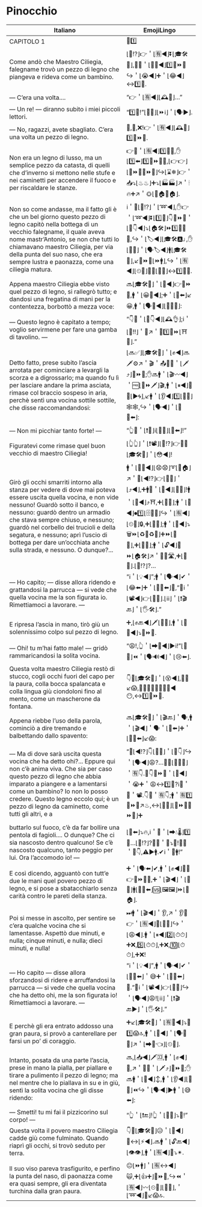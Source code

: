 # Pinocchio

| Italiano | EmojiLingo |
| ------- | ---------- |
| CAPITOLO 1 | <span class="emojitext">📖1️⃣</span> |
| Come andò che Maestro Ciliegia, falegname trovò un pezzo di legno che piangeva e rideva come un bambino. | <span class="emojitext">⌊🤔⁉️⌋👉＇⌊🈶◀️⌋⏬⌊🎓🛠🍒⌋,👨‍🔧＇⌊🕵️‍♂️◀️⌋1️⃣🔩⏩🚪↪️＇⌊😭◀️⌋➕＇⌊😂◀️⌋↔️1️⃣👶.</span> |
| — C’era una volta.... | <span class="emojitext">“👉＇⌊🈶◀️⌋⌊🕰🔭⌋…”</span> |
| — Un re! — diranno subito i miei piccoli lettori. | <span class="emojitext">“1️⃣👑!”⌊👫📖⌋⌊⏩ℹ️⌋＇⌊🗣▶️⌋.</span> |
| — No, ragazzi, avete sbagliato. C’era una volta un pezzo di legno. | <span class="emojitext">🙅,👫,❌!👉＇⌊🈶◀️⌋⌊🕰🔭⌋1️⃣🔩⏩🚪.</span> |
| Non era un legno di lusso, ma un semplice pezzo da catasta, di quelli che d’inverno si mettono nelle stufe e nei caminetti per accendere il fuoco e per riscaldare le stanze. | <span class="emojitext">👉🙅＇⌊🈶◀️⌋1️⃣🚪💎,✋⌊1️⃣⬅️⌋1️⃣🔩⏩🚪🆖,⌊👉👉⌋⌊🔩⏩🚪🔩⏩🚪⌋↪️⌊⌛❄⌋👉＇📥⤵️⌊♨♨⌋➕⤵️⌊🏭🏭⌋↗️＇🕯🔥➕↗️＇🌞⌊🔲🏠🔲🏠⌋.</span> |
| Non so come andasse, ma il fatto gli è che un bel giorno questo pezzo di legno capitò nella bottega di un vecchio falegname, il quale aveva nome mastr’Antonio, se non che tutti lo chiamavano maestro Ciliegia, per via della punta del suo naso, che era sempre lustra e paonazza, come una ciliegia matura. | <span class="emojitext">ℹ️＇🤔⌊🤔⁉️⌋＇⌊➿◀️⌋,✋👉＇⌊➿◀️⌋⏬⌊1️⃣🔂⌋👇🔩⏩🚪＇⌊👞👇◀️⌋⤵️⌊🏠🛠⌋⏩1️⃣👨‍🔧👴,↪️＇⌊🏷◀️⌋⌊🎓🛠🅰⌋,✋⌊👥💯⌋＇⌊🗣🏷◀️⌋🚹⌊🎓🛠🍒⌋,↙️🔺⏩👃⌊⏩🚹⌋,↪️＇⌊🈶◀️⌋⌊⏲💯⌋🔆➕⌊🔴🔝⌋↔️1️⃣🍒⏫.</span> |
| Appena maestro Ciliegia ebbe visto quel pezzo di legno, si rallegrò tutto; e dandosi una fregatina di mani per la contentezza, borbottò a mezza voce: | <span class="emojitext">🔜⌊🎓🛠🍒⌋＇⌊👀◀️⌋👉🔩⏩🚪,🚹＇⌊😀💯◀️⌋;➕＇⌊👏⬅️⌋↙️😀,🚹＇⌊🗣💬◀️⌋⌊📎📣👶⌋:</span> |
| — Questo legno è capitato a tempo; voglio servirmene per fare una gamba di tavolino. — | <span class="emojitext">“👇🚪＇⌊👞👇◀️⌋⌊🕰👌⌋;ℹ️＇⌊🙏‼⌋＇🔧↗️＇🔧1️⃣👢⏩⌊⛩👶⌋.”</span> |
| Detto fatto, prese subito l’ascia arrotata per cominciare a levargli la scorza e a digrossarlo; ma quando fu lì per lasciare andare la prima asciata, rimase col braccio sospeso in aria, perchè sentì una vocina sottile sottile, che disse raccomandandosi: | <span class="emojitext">⌊🔜✅⌋⌊🎓🛠🍒⌋＇⌊✊◀️⌋🔜🗡⚙↗️＇🎬＇📤💢➕＇⌊🗡⤴️⌋🔩⏩🚪;✋🔜🚹＇⌊🎬〰◀️⌋＇🆓⌊👋⏩🗡⌋🎬,🚹＇⌊⏸◀️⌋📎💪⌊▶️🌀⌋,↙️🚹＇⌊👂◀️⌋1️⃣⌊📣👶⌋🕸🕸,↪️＇⌊🗣◀️⌋＇⌊🙏💯⬅️⌋:</span> |
| — Non mi picchiar tanto forte! — | <span class="emojitext">“👆🙅＇⌊❗👊⌋ℹ️⌊📶🔝⌋⌊💪⬅️⌋!”</span> |
| Figuratevi come rimase quel buon vecchio di maestro Ciliegia! | <span class="emojitext">⌊👆👆⌋＇⌊❗📽⌋⌊🤔⁉️⌋👉👴💟⌊🎓🛠🍒⌋＇⌊😳◀️⌋!</span> |
| Girò gli occhi smarriti intorno alla stanza per vedere di dove mai poteva essere uscita quella vocina, e non vide nessuno! Guardò sotto il banco, e nessuno: guardò dentro un armadio che stava sempre chiuso, e nessuno; guardò nel corbello dei trucioli e della segatura, e nessuno; aprì l’uscio di bottega per dare un’occhiata anche sulla strada, e nessuno. O dunque?... | <span class="emojitext">🚹＇⌊👀➰◀️⌋⌊😧😧⌋➰⌊🔲🏠⌋↗️＇👀⌊◀️⁉️⌋👉⌊📣👶⌋＇⌊⤴️◀️⌋,➕🚹🙅＇⌊👀◀️⌋⌊👤❌⌋!🚹＇⌊👀◀️⌋⤴️⛩,➕⌊👤❌⌋;🚹＇⌊👀◀️⌋⏺1️⃣⌊🗄👚👖⌋↪️＇⌊🈶◀️⌋⌊⏲💯⌋🔒,➕⌊👤❌⌋;🚹＇⌊👀◀️⌋⤵️🗑⏩⌊♻🚪♻🚪⌋➕⏩⌊🚬🚪⌋,➕⌊👤❌⌋;🚹＇⌊🔓◀️⌋🚪⏩⌊🏠🛠⌋↗️＇👀🆚🛣,➕⌊👤❌⌋.⌊🤔⁉️⌋?…</span> |
| — Ho capito; — disse allora ridendo e grattandosi la parrucca — si vede che quella vocina me la son figurata io. Rimettiamoci a lavorare. — | <span class="emojitext">“ℹ️＇⌊💡◀️⌋”;🚹＇⌊🗣◀️⌋✔＇⌊😂⬅️⌋➕＇⌊🙆‍♂️⬅️⌋💂,“🤔ℹ️＇⌊📽◀️⌋👉⌊📣👶⌋.⌊ℹ️ℹ️⌋＇⌊❗🎬🔙⌋＇⌊🖐🛠⌋.”</span> |
| E ripresa l’ascia in mano, tirò giù un solennissimo colpo sul pezzo di legno. | <span class="emojitext">➕,⌊✊🔙◀️⌋🗡⌊📎👐⌋,🚹＇⌊👊🔝◀️⌋⤵️🔩⏩🚪.</span> |
| — Ohi! tu m’hai fatto male! — gridò rammaricandosi la solita vocina. | <span class="emojitext">“😩!,👆＇⌊➡🤕◀️⌋▶️ℹ️!”⌊📣👶⌋⏪＇⌊🗣🔊◀️⌋＇⌊😢⬅️⌋.</span> |
| Questa volta maestro Ciliegia restò di stucco, cogli occhi fuori del capo per la paura, colla bocca spalancata e colla lingua giù ciondoloni fino al mento, come un mascherone da fontana. | <span class="emojitext">👇🔂⌊🎓🛠🍒⌋＇⌊😵◀️⌋,📎😳↙️😱,📎😮➕📎👅🔽🎣🔽◀️😶,↔️1️⃣🗿⏩⛲.</span> |
| Appena riebbe l’uso della parola, cominciò a dire tremando e balbettando dallo spavento: | <span class="emojitext">🔜⌊🎓🛠🍒⌋＇⌊🎬🔙⌋＇🗣,🚹＇⌊🎬◀️⌋＇🗣＇⌊🍃⬅️⌋➕＇⌊💬♒⬅️⌋↙️😱:</span> |
| — Ma di dove sarà uscita questa vocina che ha detto ohi?... Eppure qui non c’è anima viva. Che sia per caso questo pezzo di legno che abbia imparato a piangere e a lamentarsi come un bambino? Io non lo posso credere. Questo legno eccolo qui; è un pezzo di legno da caminetto, come tutti gli altri, e a | <span class="emojitext">“🤔⌊◀️⁉️⌋👇⌊📣👶⌋＇⌊👞👇⌋↪️＇⌊🗣◀️⌋😩?…🤷‍♂️⌊👤❌💯⌋＇🈶👇.🎲👇🔩⏩🚪＇⌊🏫◀️⌋＇😭➕＇😩↔️1️⃣👶?ℹ️🙅＇💪＇📽.👇🚪＇🈶👇;🚹＇🈶1️⃣🔩⏩🚪↗️♨,↔️⌊💯💯⌋⌊🔩⏩🚪🔩⏩🚪⌋➕</span> |
| buttarlo sul fuoco, c’è da far bollire una pentola di fagioli.... O dunque? Che ci sia nascosto dentro qualcuno! Se c’è nascosto qualcuno, tanto peggio per lui. Ora l’accomodo io! — | <span class="emojitext">⌊🚮⬅️⌋⤵️🔥,ℹ️＇💪＇⌊➡💧🌡⌋1️⃣🍲…⌊🤔⁉️⌋?🤔👤＇🛐⤵️🚪!🎲👤＇🛐👇,⚠▶️🚹.✔ℹ️＇👊🚹!”</span> |
| E così dicendo, agguantò con tutt’e due le mani quel povero pezzo di legno, e si pose a sbatacchiarlo senza carità contro le pareti della stanza. | <span class="emojitext">➕＇⌊🗣⬅️⌋✔,🚹＇⌊✊◀️⌋📎👐👉🔩⏩🚪😥,➕＇⌊🎬◀️⌋＇⌊👊🔔⌋🚹⌊💪🔝⬅️⌋🆚⌊🖼🖼⌋⏩⌊🔲🏠⌋.</span> |
| Poi si messe in ascolto, per sentire se c’era qualche vocina che si lamentasse. Aspettò due minuti, e nulla; cinque minuti, e nulla; dieci minuti, e nulla! | <span class="emojitext">⏭🚹＇⌊🎬◀️⌋＇👂,↗️＇👂🎲👉＇⌊🈶◀️⌋👤⌊📣👶⌋↪️＇⌊😩◀️⌋.🚹＇⌊⏸◀️⌋2️⃣⌊⏱⏱⌋➕❌,5️⃣⌊⏱⏱⌋,➕❌,🔟⌊⏱⏱⌋,➕❌!</span> |
| — Ho capito — disse allora sforzandosi di ridere e arruffandosi la parrucca — si vede che quella vocina che ha detto ohi, me la son figurata io! Rimettiamoci a lavorare. — | <span class="emojitext">“ℹ️＇⌊💡◀️⌋”,🚹＇⌊🗣◀️⌋✔＇⌊🏋️‍♂️⬅️⌋＇😅➕＇⌊🙆‍♂️⬅️⌋💂.“🤔ℹ️＇⌊📽◀️⌋👉⌊📣👶⌋↪️＇⌊🗣◀️⌋😩!⌊ℹ️ℹ️⌋＇⌊❗🎬🔙▶️⌋＇⌊🖐🛠⌋.”</span> |
| E perchè gli era entrato addosso una gran paura, si provò a canterellare per farsi un po’ di coraggio. | <span class="emojitext">➕↙️⌊🎓🛠🍒⌋＇⌊🈶📎◀️⌋⤵️💌1️⃣😱🔝,🚹＇⌊🔬◀️⌋＇⌊🗣🎤👶⌋↗️＇⌊➡🦁👈⌋⌊⏲👶⌋.</span> |
| Intanto, posata da una parte l’ascia, prese in mano la pialla, per piallare e tirare a pulimento il pezzo di legno; ma nel mentre che lo piallava in su e in giù, sentì la solita vocina che gli disse ridendo: | <span class="emojitext">🔜,⌊📥◀️⌋🗡🈁,🚹＇⌊✊◀️⌋🔪,↗️＇🔪➕＇⌊🗡⤴️⌋🔩⏩🚪;✋🔜🚹＇⌊🔪◀️⌋↕,🚹＇⌊👂◀️⌋⌊📣👶⌋⏪↪️＇⌊🗣◀️⌋▶️🚹＇⌊😅⬅️⌋:</span> |
| — Smetti! tu mi fai il pizzicorino sul corpo! — | <span class="emojitext">“👆＇⌊❗🔚⌋!👆＇⌊🙌😆⌋⤵️👗!”</span> |
| Questa volta il povero maestro Ciliegia cadde giù come fulminato. Quando riaprì gli occhi, si trovò seduto per terra. | <span class="emojitext">👇🔂⌊🎓🛠🍒⌋😥＇⌊🎢◀️⌋🔽↔️⌊⚡◀️⌋.🔜🚹＇⌊🔓🔙◀️⌋⌊👁👁⌋,🚹＇⌊🈶◀️⌋💺⤵️✴.</span> |
| Il suo viso pareva trasfigurito, e perfino la punta del naso, di paonazza come era quasi sempre, gli era diventata turchina dalla gran paura. | <span class="emojitext">😐⌊⏩🚹⌋＇⌊🈶↔️◀️⌋🙀,➕⌊👍➕⌋🔺⏩👃,↪️⏪＇⌊🈶◀️⌋〰⌊⏲💯⌋⌊🔴🔝⌋,＇⌊➿◀️⌋🔷↙️😱🔝.</span> |